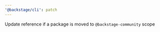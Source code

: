 ```yaml
---
'@backstage/cli': patch
---
```


Update reference if a package is moved to `@backstage-community` scope
